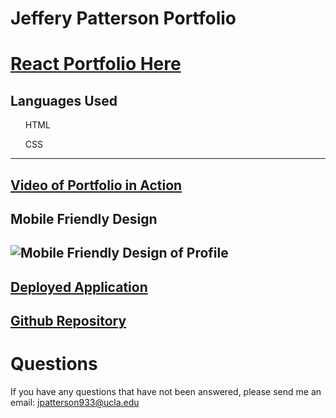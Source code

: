 # Jeffery Patterson Portfolio

# [React Portfolio Here](https://pure-fjord-18021.herokuapp.com/)

## Languages Used
<ul>HTML</ul>
<ul>CSS</ul>

***

## [Video of Portfolio in Action](https://youtu.be/FbibZo-dQ5Q)

## Mobile Friendly Design

## ![Mobile Friendly Design of Profile](./assets/media/Mobile-Friendly-Interface.gif)

## [Deployed Application](https://jpatterson933.github.io/jeffpatt_portfolio/)

## [Github Repository](https://github.com/jpatterson933/jeffpatt_portfolio)

# Questions

If you have any questions that have not been answered, please send me an email: jpatterson933@ucla.edu